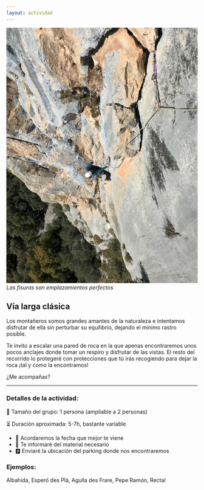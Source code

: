 ```yaml
---
layout: actividad
---
```


![Las fisuras son emplazamientos perfectos](./../assets/img/vía-larga-clásica.jpg)
*Las fisuras son emplazamientos perfectos*

## Vía larga clásica
Los montañeros somos grandes amantes de la naturaleza e intentamos disfrutar de ella sin perturbar su equilibrio, dejando el mínimo rastro posible.

Te invito a escalar una pared de roca en la que apenas encontraremos unos pocos anclajes donde tomar un respiro y disfrutar de las vistas. El resto del recorrido lo protegeré con protecciones que tú irás recogiendo para dejar la roca ¡tal y como la encontramos!

¿Me acompañas?

* * *

### Detalles de la actividad:<br>
👥 Tamaño del grupo: 1 persona (ampliable a 2 personas)

⏳ Duración aproximada: 5-7h, bastante variable

*	📅 Acordaremos la fecha que mejor te viene
*	🎒 Te informaré del material necesario
*	🅿️ Enviaré la ubicación del parking donde nos encontraremos

### Ejemplos:<br>
Albahida, Esperó des Plà, Agulla des Frare, Pepe Ramón, Rectal
